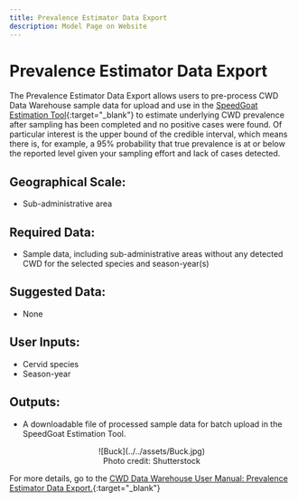 ```yaml
---
title: Prevalence Estimator Data Export
description: Model Page on Website
---
```


# Prevalence Estimator Data Export

The Prevalence Estimator Data Export allows users to pre-process CWD Data Warehouse sample data for upload and use in the [SpeedGoat Estimation Tool](https://public.spdgt.com/app/wtsurv){:target="_blank"} to estimate underlying CWD prevalence after sampling has been completed and no positive cases were found. Of particular interest is the upper bound of the credible interval, which means there is, for example, a 95% probability that true prevalence is at or below the reported level given your sampling effort and lack of cases detected.

## Geographical Scale: 
* Sub-administrative area

## Required Data: 
* Sample data, including sub-administrative areas without any detected CWD for the selected species and season-year(s)

## Suggested Data: 
* None

## User Inputs: 
* Cervid species
* Season-year

## Outputs: 
* A downloadable file of processed sample data for batch upload in the SpeedGoat Estimation Tool. 


<center>![Buck](../../assets/Buck.jpg)</center>
<center><figcaption>Photo credit: Shutterstock</figcaption></center>


For more details, go to the [CWD Data Warehouse User Manual: Prevalence Estimator Data Export.](https://pages.github.coecis.cornell.edu/CWHL/CWD-Data-Warehouse/speedgoat.html){:target="_blank"}




